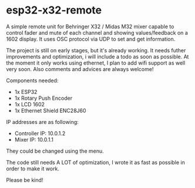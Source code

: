 # esp32-x32-remote
A simple remote unit for Behringer X32 / Midas M32 mixer capable to control fader and mute of each channel and showing values/feedback on a 1602 display.
It uses OSC protocol via UDP to set and get information.

The project is still on early stages, but it's already working.
It needs futher improvements and optimization, i will include a todo as soon as possible.
At the moment it only works using ethernet, I plan to add wifi support as well very soon.
Also comments and advices are always welcome!

Components needed:
* 1x ESP32
* 1x Rotary Push Encoder
* 1x LCD 1602
* 1x Ethernet Shield ENC28J60

IP addresses are as following:
* Controller IP: 10.0.1.2
* Mixer IP: 10.0.1.1

They could be changed using the menu.

The code still needs A LOT of optimization, I wrote it as fast as possible in order to make it work.

Please be kind!

